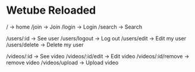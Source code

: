 # Wetube Reloaded

/ -> home
/join -> Join
/login -> Login
/search -> Search

/users/:id -> See user
/users/logout -> Log out
/users/edit -> Edit my user
/users/delete -> Delete my user

/videos/:id -> See video
/videos/:id/edit -> Edit video
/videos/:id/remove -> remove video
/videos/upload -> Upload video
